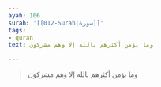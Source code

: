 ```yaml
---
ayah: 106
surah: '[[012-Surah|سورة]]'
tags:
- quran
text: وما يؤمن أكثرهم بالله إلا وهم مشركون

---
```

> وما يؤمن أكثرهم بالله إلا وهم مشركون
